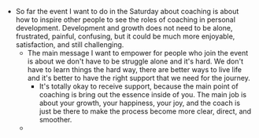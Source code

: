 - So far the event I want to do in the Saturday about coaching is about how to inspire other people to see the roles of coaching in personal development. Development and growth does not need to be alone, frustrated, painful, confusing, but it could be much more enjoyable, satisfaction, and still challenging.
    - The main message I want to empower for people who join the event is about we don't have to be struggle alone and it's hard. We don't have to learn things the hard way, there are better ways to live life and it's better to have the right support that we need for the journey.
        - It's totally okay to receive support, because the main point of coaching is bring out the essence inside of you. The main job is about your growth, your happiness, your joy, and the coach is just be there to make the process become more clear, direct, and smoother. 
    - 
